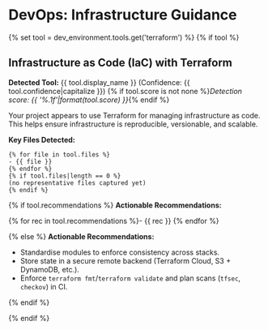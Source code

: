 # DevOps: Infrastructure Guidance

{% set tool = dev_environment.tools.get('terraform') %}
{% if tool %}

## Infrastructure as Code (IaC) with Terraform

**Detected Tool:** {{ tool.display_name }} (Confidence:
{{ tool.confidence|capitalize }})
{% if tool.score is not none %}_Detection score:
{{ '%.1f'|format(tool.score) }}_{% endif %}

Your project appears to use Terraform for managing infrastructure as code. This
helps ensure infrastructure is reproducible, versionable, and scalable.

**Key Files Detected:**

```text
{% for file in tool.files %}
- {{ file }}
{% endfor %}
{% if tool.files|length == 0 %}
(no representative files captured yet)
{% endif %}
```

{% if tool.recommendations %}
**Actionable Recommendations:**

{% for rec in tool.recommendations %}- {{ rec }}
{% endfor %}

{% else %}
**Actionable Recommendations:**

- Standardise modules to enforce consistency across stacks.
- Store state in a secure remote backend (Terraform Cloud, S3 + DynamoDB, etc.).
- Enforce `terraform fmt`/`terraform validate` and plan scans (`tfsec`,
  `checkov`) in CI.

{% endif %}

{% endif %}
